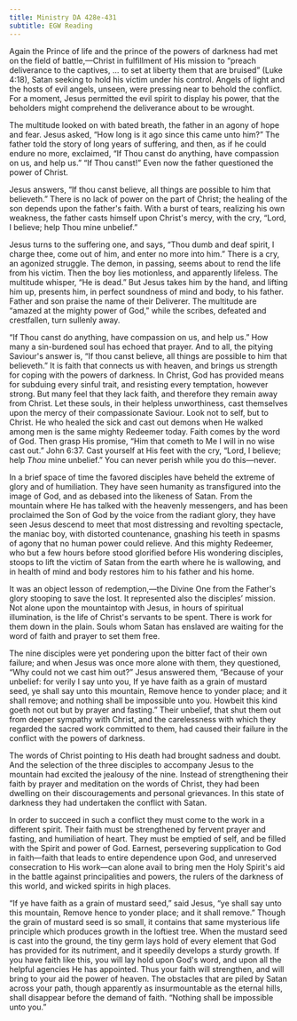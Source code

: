 ```yaml
---
title: Ministry DA 428e-431
subtitle: EGW Reading
---
```


Again the Prince of life and the prince of the powers of darkness had met on the field of battle,—Christ in fulfillment of His mission to “preach deliverance to the captives, ... to set at liberty them that are bruised” (Luke 4:18), Satan seeking to hold his victim under his control. Angels of light and the hosts of evil angels, unseen, were pressing near to behold the conflict. For a moment, Jesus permitted the evil spirit to display his power, that the beholders might comprehend the deliverance about to be wrought.

The multitude looked on with bated breath, the father in an agony of hope and fear. Jesus asked, “How long is it ago since this came unto him?” The father told the story of long years of suffering, and then, as if he could endure no more, exclaimed, “If Thou canst do anything, have compassion on us, and help us.” “If Thou canst!” Even now the father questioned the power of Christ.

Jesus answers, “If thou canst believe, all things are possible to him that believeth.” There is no lack of power on the part of Christ; the healing of the son depends upon the father's faith. With a burst of tears, realizing his own weakness, the father casts himself upon Christ's mercy, with the cry, “Lord, I believe; help Thou mine unbelief.”

Jesus turns to the suffering one, and says, “Thou dumb and deaf spirit, I charge thee, come out of him, and enter no more into him.” There is a cry, an agonized struggle. The demon, in passing, seems about to rend the life from his victim. Then the boy lies motionless, and apparently lifeless. The multitude whisper, “He is dead.” But Jesus takes him by the hand, and lifting him up, presents him, in perfect soundness of mind and body, to his father. Father and son praise the name of their Deliverer. The multitude are “amazed at the mighty power of God,” while the scribes, defeated and crestfallen, turn sullenly away.

“If Thou canst do anything, have compassion on us, and help us.” How many a sin-burdened soul has echoed that prayer. And to all, the pitying Saviour's answer is, “If thou canst believe, all things are possible to him that believeth.” It is faith that connects us with heaven, and brings us strength for coping with the powers of darkness. In Christ, God has provided means for subduing every sinful trait, and resisting every temptation, however strong. But many feel that they lack faith, and therefore they remain away from Christ. Let these souls, in their helpless unworthiness, cast themselves upon the mercy of their compassionate Saviour. Look not to self, but to Christ. He who healed the sick and cast out demons when He walked among men is the same mighty Redeemer today. Faith comes by the word of God. Then grasp His promise, “Him that cometh to Me I will in no wise cast out.” John 6:37. Cast yourself at His feet with the cry, “Lord, I believe; help _Thou_ mine unbelief.” You can never perish while you do this—never.

In a brief space of time the favored disciples have beheld the extreme of glory and of humiliation. They have seen humanity as transfigured into the image of God, and as debased into the likeness of Satan. From the mountain where He has talked with the heavenly messengers, and has been proclaimed the Son of God by the voice from the radiant glory, they have seen Jesus descend to meet that most distressing and revolting spectacle, the maniac boy, with distorted countenance, gnashing his teeth in spasms of agony that no human power could relieve. And this mighty Redeemer, who but a few hours before stood glorified before His wondering disciples, stoops to lift the victim of Satan from the earth where he is wallowing, and in health of mind and body restores him to his father and his home.

It was an object lesson of redemption,—the Divine One from the Father's glory stooping to save the lost. It represented also the disciples’ mission. Not alone upon the mountaintop with Jesus, in hours of spiritual illumination, is the life of Christ's servants to be spent. There is work for them down in the plain. Souls whom Satan has enslaved are waiting for the word of faith and prayer to set them free.

The nine disciples were yet pondering upon the bitter fact of their own failure; and when Jesus was once more alone with them, they questioned, “Why could not we cast him out?” Jesus answered them, “Because of your unbelief: for verily I say unto you, If ye have faith as a grain of mustard seed, ye shall say unto this mountain, Remove hence to yonder place; and it shall remove; and nothing shall be impossible unto you. Howbeit this kind goeth not out but by prayer and fasting.” Their unbelief, that shut them out from deeper sympathy with Christ, and the carelessness with which they regarded the sacred work committed to them, had caused their failure in the conflict with the powers of darkness.

The words of Christ pointing to His death had brought sadness and doubt. And the selection of the three disciples to accompany Jesus to the mountain had excited the jealousy of the nine. Instead of strengthening their faith by prayer and meditation on the words of Christ, they had been dwelling on their discouragements and personal grievances. In this state of darkness they had undertaken the conflict with Satan.

In order to succeed in such a conflict they must come to the work in a different spirit. Their faith must be strengthened by fervent prayer and fasting, and humiliation of heart. They must be emptied of self, and be filled with the Spirit and power of God. Earnest, persevering supplication to God in faith—faith that leads to entire dependence upon God, and unreserved consecration to His work—can alone avail to bring men the Holy Spirit's aid in the battle against principalities and powers, the rulers of the darkness of this world, and wicked spirits in high places.

“If ye have faith as a grain of mustard seed,” said Jesus, “ye shall say unto this mountain, Remove hence to yonder place; and it shall remove.” Though the grain of mustard seed is so small, it contains that same mysterious life principle which produces growth in the loftiest tree. When the mustard seed is cast into the ground, the tiny germ lays hold of every element that God has provided for its nutriment, and it speedily develops a sturdy growth. If you have faith like this, you will lay hold upon God's word, and upon all the helpful agencies He has appointed. Thus your faith will strengthen, and will bring to your aid the power of heaven. The obstacles that are piled by Satan across your path, though apparently as insurmountable as the eternal hills, shall disappear before the demand of faith. “Nothing shall be impossible unto you.”